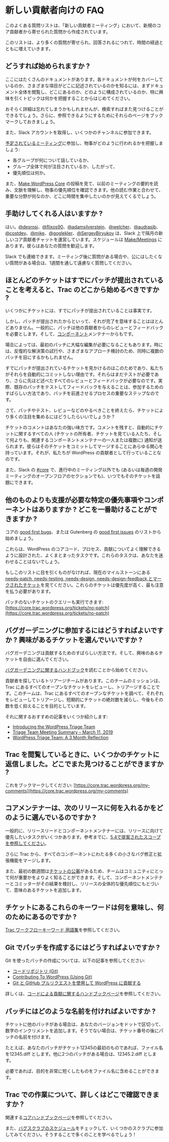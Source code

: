 <!--
# FAQ for New Contributors
-->

# 新しい貢献者向けの FAQ

<!--
This Frequently Asked Questions list comes from questions that new Core contributors ask in *New Contributors Meetings*.
-->

このよくある質問リストは、「新しい貢献者ミーティング」において、新規のコア貢献者から寄せられた質問から作成されています。

<!--
Look for the list to grow over time as more questions get asked and answered.
-->

このリストは、より多くの質問が寄せられ、回答されるにつれて、時間の経過とともに増えていきます。

<!--
## How do I get started?
-->

## どうすれば始められますか ?

<!--
There’s a lot of documentation out there. You’ll want to get a sense of what it covers and where the various parts and pieces live, start by going through it with an eye toward figuring out where things are, how they’re structured and what the topics are that particularly appeal to you.
-->

ここにはたくさんのドキュメントがあります。各ドキュメントが何をカバーしているのか、さまざまな項目がどこに記述されているのかを知るには、まずドキュメント全体を閲覧し、どこにあるのか、どのように構成されているのか、特に興味を引くトピックは何かを把握することからはじめてください。

<!--
You’ll probably forget the details, but you’ll know you can find things again with a search. Go ahead and bookmark those pages for further reference.
-->

おそらく詳細は忘れてしまうかもしれませんが、検索すればまた見つけることができるでしょう。さらに、参照できるようにするためにそれらのページをブックマークしておきましょう。

<!--
You’ll also want to set up Slack and join a few channels.
-->

また、Slack アカウントを取得し、いくつかのチャンネルに参加できます。

<!--
Start going to the [scheduled meetings](https://make.wordpress.org/meetings/) just to get an idea of how things get done:
-->

[予定されているミーティング](https://make.wordpress.org/meetings/)に参加し、物事がどのように行われるかを把握しましょう:

<!--
*   what each group talks about,
*   what gets a lot of attention across groups and, therefore,
*   what the priorities are.
-->

*   各グループが何について話しているか、
*   グループ全体で何が注目されているか、したがって、
*   優先順位は何か。

<!--
You also will want to go through the posts on [Make WordPress Core](https://make.wordpress.org/core/) to read meeting summaries from a while back, for context and to see how things get priority. Along with your other reading, you’ll start to get an idea of what the focus areas are and where you’d like to focus your time.
-->

また、[Make WordPress Core](https://make.wordpress.org/core/) の投稿を見て、以前のミーティングの要約を読み、文脈を理解し、物事の優先順位を確認できます。他の読む作業と合わせて、重要な分野が何なのか、どこに時間を集中したいのかが見えてくるでしょう。

<!--
## Are there specific people who can help me get started?
-->

## 手助けしてくれる人はいますか ?

<!--
There are. [@desrosj](https://profiles.wordpress.org/desrosj/), [@flixos90](https://profiles.wordpress.org/flixos90/), [@adamsilverstein](https://profiles.wordpress.org/adamsilverstein/), [@welcher](https://profiles.wordpress.org/welcher/), [@audrasjb](https://profiles.wordpress.org/audrasjb/), [@costdev](https://profiles.wordpress.org/costdev/), [@mike](https://profiles.wordpress.org/mike/), [@oglekler](https://profiles.wordpress.org/oglekler/), and [@SergeyBiryukov](https://profiles.wordpress.org/SergeyBiryukov/) run the New Core Contributors Bimonthly Chats on Slack; plan to start going to a few. The schedule is on [Make/Meetings](https://make.wordpress.org/meetings/), and they’ll welcome your questions.
-->

はい。[@desrosj](https://profiles.wordpress.org/desrosj/)、[@flixos90](https://profiles.wordpress.org/flixos90/)、[@adamsilverstein](https://profiles.wordpress.org/adamsilverstein/)、[@welcher](https://profiles.wordpress.org/welcher/)、[@audrasjb](https://profiles.wordpress.org/audrasjb/)、[@costdev](https://profiles.wordpress.org/costdev/)、[@mike](https://profiles.wordpress.org/mike/)、[@goglekler](https://profiles.wordpress.org/oglekler/)、[@SergeyBiryukov](https://profiles.wordpress.org/SergeyBiryukov/) は、Slack 上で隔月の新しいコア貢献者チャットを運営しています。スケジュールは [Make/Meetings](https://make.wordpress.org/meetings/) にあります。彼らはあなたの質問を歓迎します。

<!--
You can also ping them on Slack. If you have questions after a meeting, or you have a question you’d rather not ask publicly, you’re more than welcome to ping them throughout the week.
-->

Slack でも連絡できます。ミーティング後に質問がある場合や、公にはしたくない質問がある場合は、1週間を通して遠慮なく質問してください。

<!--
## Given that most tickets already have a patch submitted, where should I start on Trac?
-->

## ほとんどのチケットはすでにパッチが提出されていることを考えると、Trac のどこから始めるべきですか ?

<!--
It’s true that some tickets already have patches.
-->

いくつかにチケットには、すでにパッチが提出されていることは事実です。

<!--
But patched rarely means finished. Generally, patches need review and feedback from other contributors. And from [component](https://make.wordpress.org/core/components/) maintainers.
-->

しかし、パッチが提出されたからといって、それが完了を意味することはほとんどありません。一般的に、パッチは他の貢献者からのレビューとフィードバックを必要とします。そして、[コンポーネント](https://make.wordpress.org/core/components/)メンテナーからもです。

<!--
Sometimes a first patch takes significant edits. Sometimes you might see multiple patches at the same time, iterating on a solution or exploring a variety of approaches.
-->

場合によっては、最初のパッチに大幅な編集が必要になることもあります。時には、反復的な解決策の試行や、さまざまなアプローチ検討のため、同時に複数のパッチを目にするかもしれません。

<!--
That’s why you see tickets that already have a patch, and why we don’t just automatically commit them. They still need testing, plus all those reviews and feedback we just mentioned. In fact, testing an existing patch and giving feedback is an excellent way for you to get involved, and a critical step in the process that moves them forward.
-->

すでにパッチが提出されているチケットを見かけるのはこのためであり、私たちがそれらを自動的にコミットしない理由です。それらはまだテストが必要であり、さらに先ほど述べたすべてのレビューとフィードバックが必要なのです。実際、既存のパッチをテストしてフィードバックを与えることは、参加するためのすばらしい方法であり、パッチを前進させるプロセスの重要なステップなのです。

<!--
So once you’ve done your thing, whether patching or testing or reviewing, how do you get more eyes on a ticket?
-->

さて、パッチやテスト、レビューなどのやるべきことを終えたら、チケットにより多くの注目を集めるにはどうしたらいいでしょうか ?

<!--
The ticket comments are your best friend. When you leave a comment, the ticket automatically pings everyone on the ticket: its owner, people who are watching the ticket and, best of all, one or more relevant component maintainers. And they have every interest in the world in getting that ticket committed and merged – it’s what we do as contributors to WordPress.
-->

チケットのコメントはあなたの強い味方です。コメントを残すと、自動的にチケットに関するすべての人 (チケットの所有者、チケットを見ている人たち、そして何よりも、関連するコンポーネントメンテナーの一人または複数に) 通知が送られます。彼らはそのチケットをコミットしてマージすることにあらゆる関心を持っています。それが、私たちが WordPress の貢献者として行っていることなのです。

<!--
You can also bring it up in [#core](https://wordpress.slack.com/archives/C02RQBWTW) on Slack any time outside of any ongoing meeting (or in the open floor section of the weekly dev meeting).
-->

また、Slack の [#core](https://wordpress.slack.com/archives/C02RQBWTW) で、進行中のミーティング以外でも (あるいは毎週の開発ミーティングのオープンフロアのセクションでも)、いつでもそのチケットを話題にできます。
<!--
## Are there specific priorities or components that need more help than others? Where can I help the most?
-->

## 他のものよりも支援が必要な特定の優先事項やコンポーネントはありますか ? どこを一番助けることができますか ?

<!--
Start with the list of [good first bugs](https://core.trac.wordpress.org/tickets/good-first-bugs) in core or [good first issues](https://github.com/WordPress/gutenberg/contribute) in Gutenberg.
-->

コアの [good first bugs](https://core.trac.wordpress.org/tickets/good-first-bugs)、または Gutenberg の [good first issues](https://github.com/WordPress/gutenberg/contribute) のリストから始めましょう。

<!--
These are well-contained tasks designed to help you get familiar with WordPress core code, processes and contributing. And they likely won’t send you down a rabbit hole.
-->

これらは、WordPress のコアコード、プロセス、貢献についてよく理解できるように設計された、よくまとまったタスクです。これらのタスクは、あなたを迷わせることはないでしょう。

<!--
If nothing catches your eye on that list, start looking at the [tickets marked as needs-patch, needs-testing, needs-design, or needs-design-feedback](https://core.trac.wordpress.org/query?status=!closed&keywords=~good-first-bug&keywords=~needs-patch&keywords=~needs-testing&keywords=~needs-design&keywords=~needs-design-feedback&group=milestone&order=priority) in the current milestone. They have a higher priority and need the most attention.
-->

もしこのリストに目を引くものがなければ、現在のマイルストーンにある [needs-patch, needs-testing, needs-design, needs-design-feedback とマークされたチケット](https://core.trac.wordpress.org/query?status=!closed&keywords=~good-first-bug&keywords=~needs-patch&keywords=~needs-testing&keywords=~needs-design&keywords=~needs-design-feedback&group=milestone&order=priority)を見てください。これらのチケットは優先度が高く、最も注意を払う必要があります。

<!--
You can run a query for tickets with no patch: [https://core.trac.wordpress.org/tickets/no-patch](https://core.trac.wordpress.org/tickets/no-patch)
-->

パッチのないチケットのクエリーも実行できます: [https://core.trac.wordpress.org/tickets/no-patch](https://core.trac.wordpress.org/tickets/no-patch)

<!--
## How can I get involved with Bug Gardening? Can I pick any ticket that seems interesting?
-->

## バグガーデニングに参加するにはどうすればよいですか ? 興味があるチケットを選んでいいですか ?

<!--
Bug Gardening is a great way to contribute. And, yes. Feel free to pick any ticket that seems interesting.
-->

バグガーデニングは貢献するためのすばらしい方法です。そして、興味のあるチケットを自由に選んでください。

<!--
Do start by reading the [handbook entry on Bug Gardening](https://make.wordpress.org/core/handbook/testing/bug-gardening/).
-->

[バグガーデニングに関するハンドブック](https://make.wordpress.org/core/handbook/testing/bug-gardening/)を読むことから始めてください。

<!--
There’s a Triage Team that’s looking for contributors. Its mission is to go through every open ticket in Trac to review and triage each one, aiming to lower the absolute number of tickets in the short term and keep that number low going forward.
-->

貢献者を探しているトリアージチームがあります。このチームのミッションは、Trac にあるすべてのオープンなチケットをレビューし、トリアージすることです。このチームは、Trac にあるすべてのオープンなチケットを調べて、それぞれをレビューしてトリアージし、短期的にチケットの絶対数を減らし、今後もその数を低く抑えることを目的としています。

<!--
Some recommended reading on that:
-->

それに関するおすすめの記事をいくつか紹介します:

*   [Introducing the WordPress Triage Team](https://make.wordpress.org/core/2019/03/01/introducing-the-wordpress-triage-team/)
*   [Triage Team Meeting Summary – March 11, 2019](https://make.wordpress.org/core/2019/03/13/triage-team-meeting-summary-march-11-2019/)
*   [WordPress Triage Team: A 3 Month Reflection](https://jonathandesrosiers.com/2019/06/wordpress-triage-team-3-month-reflection/)

<!--
## While I browsed Trac, I replied to some tickets. Where can I find them again?
-->

## Trac を閲覧しているときに、いくつかのチケットに返信しました。どこでまた見つけることができますか ?

<!--
Bookmark this: [https://core.trac.wordpress.org/my-comments](https://core.trac.wordpress.org/my-comments)
-->

これをブックマークしてください: [https://core.trac.wordpress.org/my-comments](https://core.trac.wordpress.org/my-comments)

<!--
## How do core maintainers choose what goes into a next release?
-->

## コアメンテナーは、次のリリースに何を入れるかをどのように選んでいるのですか ?

<!--
Generally, the release leads and component maintainers have some tasks they would like to prioritize for the release. For reference, [see the proposed scope for 5.4](https://make.wordpress.org/core/2020/01/14/wordpress-5-4-planning-roundup/).
-->

一般的に、リリースリードとコンポーネントメンテナーには、リリースに向けて優先したいタスクがいくつかあります。参考までに、[5.4で提案されたスコープを参照してください](https://make.wordpress.org/core/2020/01/14/wordpress-5-4-planning-roundup/)。

<!--
Plus, from Trac, we merge a lot of small bug fixes and enhancements across every component.
-->

さらに Trac から、すべてのコンポーネントにわたる多くの小さなバグ修正と拡張機能をマージします。

<!--
Also, in the earliest weeks, there’s an [open call for tickets](https://make.wordpress.org/core/2019/12/04/wordpress-5-4-open-call-for-tickets/) so teams can get a better idea of what’s important to the community. Then, component maintainers and committers go over the results and add tickets that make sense, based on the overall priorities of the release.
-->

また、最初の数週間は[チケットの公募](https://make.wordpress.org/core/2019/12/04/wordpress-5-4-open-call-for-tickets/)があるため、チームはコミュニティにとって何が重要かをよりよく知ることができます。そして、コンポーネントメンテナーとコミッターがその結果を検討し、リリースの全体的な優先順位にもとづいて、意味のあるチケットを追加します。

<!--
## What do all those keywords on the tickets mean? What are they for?
-->

## チケットにあるこれらのキーワードは何を意味し、何のためにあるのですか ?

<!--
See [Trac workflow keywords glossary](https://make.wordpress.org/core/handbook/contribute/trac/keywords/).
-->

[Trac ワークフローキーワード 用語集](https://make.wordpress.org/core/handbook/contribute/trac/keywords/)を参照してください。

<!--
## How do I make patches with Git?
-->

## Git でパッチを作成するにはどうすればよいですか ?

<!--
See these articles for more information on creating patches with Git:
-->

Git を使ったパッチの作成については、以下の記事を参照してください:

<!--
*   [The Code Repository (Git)](https://make.wordpress.org/core/handbook/contribute/git/)
*   [Contributing To WordPress (Using Git)](http://scribu.net/wordpress/contributing-to-wordpress-using-github.html)
*   [Contributing to WordPress using Git and GitHub PRs](https://make.wordpress.org/core/handbook/contribute/git/github-pull-requests-for-code-review/)
-->

*   [コードリポジトリ (Git)](https://make.wordpress.org/core/handbook/contribute/git/)
*   [Contributing To WordPress (Using Git)](http://scribu.net/wordpress/contributing-to-wordpress-using-github.html)
*   [Git と GitHub プルリクエストを使用して WordPress に貢献する](https://make.wordpress.org/core/handbook/contribute/git/github-pull-requests-for-code-review/)

<!--
Find out more on the [Contributing with Code Handbook page](https://make.wordpress.org/core/handbook/contribute/).
-->

詳しくは、[コードによる貢献に関するハンドブックページ](https://make.wordpress.org/core/handbook/contribute/)を参照してください。

<!--
## How should I name my patches?
-->

## パッチにはどのような名前を付ければよいですか ?

<!--
If there are other patches on the ticket, add a numeric increment to your version, separated with a dot. Otherwise, name your patch after the ticket number.
-->

チケットに他のパッチがある場合は、あなたのバージョンをドットで区切って、数字のインクリメントを追加します。そうでない場合は、チケット番号の後にパッチの名前を付けます。

<!--
For example, if your patch is the first for ticket 12345, name your file 12345.diff. If there are 2 other patches, name your file 12345.2.diff.
-->

たとえば、あなたのパッチがチケット12345の最初のものであれば、ファイル名を12345.diff とします。他に2つのパッチがある場合は、12345.2.diff とします。

<!--
If you want, you can include a very shortened purpose to your filename.
-->

必要であれば、目的を非常に短くしたものをファイル名に含めることができます。

<!--
## Where can I learn more about working with Trac?
-->

## Trac での作業について、詳しくはどこで確認できますか ?

<!--
See the related [Core Handbook Page](https://make.wordpress.org/core/handbook/tutorials/trac/new-user-quick-start/).
-->

関連する[コアハンドブックページ](https://make.wordpress.org/core/handbook/tutorials/trac/new-user-quick-start/)を参照してください。

<!--
Also, check the [bug scrub schedule](https://make.wordpress.org/core/2020/01/20/bug-scrub-schedule-for-5-4/) and go to some scrubs. You’ll learn a lot by doing!
-->

また、[バグスクラブのスケジュール](https://make.wordpress.org/core/2020/01/20/bug-scrub-schedule-for-5-4/)をチェックして、いくつかのスクラブに参加してみてください。そうすることで多くのことを学べるでしょう !
